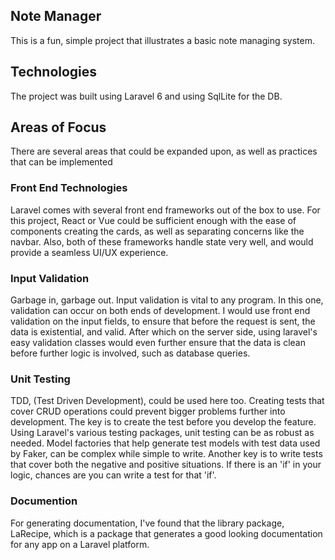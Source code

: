 ## Note Manager

This is a fun, simple project that illustrates a basic note managing system.

## Technologies

The project was built using Laravel 6 and using SqlLite for the DB.

## Areas of Focus

There are several areas that could be expanded upon, as well as practices that can be implemented

### Front End Technologies

Laravel comes with several front end frameworks out of the box to use. For this project, React or Vue could be sufficient enough with the ease of components creating the cards, as well as separating concerns like the navbar. Also, both of these frameworks handle state very well, and would provide a seamless UI/UX experience.

### Input Validation

Garbage in, garbage out. Input validation is vital to any program. In this one, validation can occur on both ends of development. I would use front end validation on the input fields, to ensure that before the request is sent, the data is existential, and valid. After which on the server side, using laravel's easy validation classes would even further ensure that the data is clean before further logic is involved, such as database queries.

### Unit Testing

TDD, (Test Driven Development), could be used here too. Creating tests that cover CRUD operations could prevent bigger problems further into development. The key is to create the test before you develop the feature. Using Laravel's various testing packages, unit testing can be as robust as needed. Model factories that help generate test models with test data used by Faker, can be complex while simple to write. Another key is to write tests that cover both the negative and positive situations. If there is an 'if' in your logic, chances are you can write a test for that 'if'.

### Documention

For generating documentation, I've found that the library package, LaRecipe, which is a package that generates a good looking documentation for any app on a Laravel platform.
